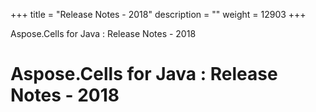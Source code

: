 +++
title = "Release Notes - 2018" 
description = "" 
weight = 12903 
+++

Aspose.Cells for Java : Release Notes - 2018  

# Aspose.Cells for Java : Release Notes - 2018


